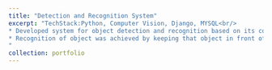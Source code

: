 ```yaml
---
title: "Detection and Recognition System"
excerpt: "TechStack:Python, Computer Vision, Django, MYSQL<br/>
* Developed system for object detection and recognition based on its color, shape or texture.<br/>
* Recognition of object was achieved by keeping that object in front of the frame of camera by using the Local Binary Pattern Histogram algorithm.<br/>
"
collection: portfolio
---
```



